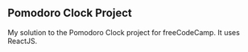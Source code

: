 ## Pomodoro Clock Project

My solution to the Pomodoro Clock project for freeCodeCamp. It uses ReactJS.